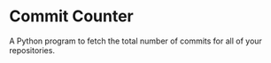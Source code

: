 # Commit Counter

A Python program to fetch the total number of commits for all of your repositories.
